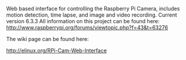 Web based interface for controlling the Raspberry Pi Camera, includes motion detection, time lapse, and image and video recording.
Current version 6.3.3
All information on this project can be found here: http://www.raspberrypi.org/forums/viewtopic.php?f=43&t=63276

The wiki page can be found here:

http://elinux.org/RPi-Cam-Web-Interface
